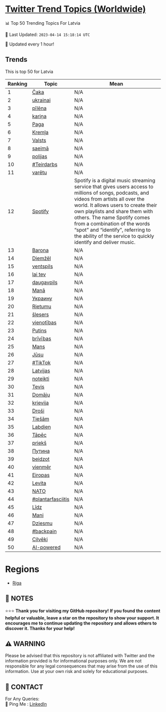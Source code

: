 [Twitter Trend Topics (Worldwide)](https://github.com/ErcinDedeoglu/Twitter-Trend-Topics)
==========


📊 Top 50 Trending Topics For Latvia

📆 Last Updated: `2023-04-14 15:18:14 UTC`

🔧 Updated every 1 hour!


## Trends

This is top 50 for Latvia

| Ranking | Topic | Mean |
| ------- | ------------ | ------------ |
| 1 | [Čaka](http://twitter.com/search?q=%c4%8caka) | N/A |
| 2 | [ukrainai](http://twitter.com/search?q=ukrainai) | N/A |
| 3 | [pīlēna](http://twitter.com/search?q=p%c4%abl%c4%93na) | N/A |
| 4 | [kariņa](http://twitter.com/search?q=kari%c5%86a) | N/A |
| 5 | [Paga](http://twitter.com/search?q=Paga) | N/A |
| 6 | [Kremļa](http://twitter.com/search?q=Krem%c4%bca) | N/A |
| 7 | [Valsts](http://twitter.com/search?q=Valsts) | N/A |
| 8 | [saeimā](http://twitter.com/search?q=saeim%c4%81) | N/A |
| 9 | [polijas](http://twitter.com/search?q=polijas) | N/A |
| 10 | [#Teirdarbs](http://twitter.com/search?q=%23Teirdarbs) | N/A |
| 11 | [varētu](http://twitter.com/search?q=var%c4%93tu) | N/A |
| 12 | [Spotify](http://twitter.com/search?q=Spotify) | Spotify is a digital music streaming service that gives users access to millions of songs, podcasts, and videos from artists all over the world. It allows users to create their own playlists and share them with others. The name Spotify comes from a combination of the words “spot” and “identify”, referring to the ability of the service to quickly identify and deliver music. |
| 13 | [Barona](http://twitter.com/search?q=Barona) | N/A |
| 14 | [Diemžēl](http://twitter.com/search?q=Diem%c5%be%c4%93l) | N/A |
| 15 | [ventspils](http://twitter.com/search?q=ventspils) | N/A |
| 16 | [lai tev](http://twitter.com/search?q=lai+tev) | N/A |
| 17 | [daugavpils](http://twitter.com/search?q=daugavpils) | N/A |
| 18 | [Manā](http://twitter.com/search?q=Man%c4%81) | N/A |
| 19 | [Украину](http://twitter.com/search?q=%d0%a3%d0%ba%d1%80%d0%b0%d0%b8%d0%bd%d1%83) | N/A |
| 20 | [Rietumu](http://twitter.com/search?q=Rietumu) | N/A |
| 21 | [šlesers](http://twitter.com/search?q=%c5%a1lesers) | N/A |
| 22 | [vienotības](http://twitter.com/search?q=vienot%c4%abbas) | N/A |
| 23 | [Putins](http://twitter.com/search?q=Putins) | N/A |
| 24 | [brīvības](http://twitter.com/search?q=br%c4%abv%c4%abbas) | N/A |
| 25 | [Mans](http://twitter.com/search?q=Mans) | N/A |
| 26 | [Jūsu](http://twitter.com/search?q=J%c5%absu) | N/A |
| 27 | [#TikTok](http://twitter.com/search?q=%23TikTok) | N/A |
| 28 | [Latvijas](http://twitter.com/search?q=Latvijas) | N/A |
| 29 | [noteikti](http://twitter.com/search?q=noteikti) | N/A |
| 30 | [Tevis](http://twitter.com/search?q=Tevis) | N/A |
| 31 | [Domāju](http://twitter.com/search?q=Dom%c4%81ju) | N/A |
| 32 | [krievija](http://twitter.com/search?q=krievija) | N/A |
| 33 | [Droši](http://twitter.com/search?q=Dro%c5%a1i) | N/A |
| 34 | [Tiešām](http://twitter.com/search?q=Tie%c5%a1%c4%81m) | N/A |
| 35 | [Labdien](http://twitter.com/search?q=Labdien) | N/A |
| 36 | [Tāpēc](http://twitter.com/search?q=T%c4%81p%c4%93c) | N/A |
| 37 | [priekš](http://twitter.com/search?q=priek%c5%a1) | N/A |
| 38 | [Путина](http://twitter.com/search?q=%d0%9f%d1%83%d1%82%d0%b8%d0%bd%d0%b0) | N/A |
| 39 | [beidzot](http://twitter.com/search?q=beidzot) | N/A |
| 40 | [vienmēr](http://twitter.com/search?q=vienm%c4%93r) | N/A |
| 41 | [Eiropas](http://twitter.com/search?q=Eiropas) | N/A |
| 42 | [Levita](http://twitter.com/search?q=Levita) | N/A |
| 43 | [NATO](http://twitter.com/search?q=NATO) | N/A |
| 44 | [#plantarfasciitis](http://twitter.com/search?q=%23plantarfasciitis) | N/A |
| 45 | [Līdz](http://twitter.com/search?q=L%c4%abdz) | N/A |
| 46 | [Mani](http://twitter.com/search?q=Mani) | N/A |
| 47 | [Dziesmu](http://twitter.com/search?q=Dziesmu) | N/A |
| 48 | [#backpain](http://twitter.com/search?q=%23backpain) | N/A |
| 49 | [Cilvēki](http://twitter.com/search?q=Cilv%c4%93ki) | N/A |
| 50 | [AI-powered](http://twitter.com/search?q=AI-powered) | N/A |



# Regions

* [Riga](</Latvia/Riga.md>)



## 📝 NOTES

⭐⭐⭐ **Thank you for visiting my GitHub repository! If you found the content helpful or valuable, leave a star on the repository to show your support. It encourages me to continue updating the repository and allows others to discover it. Thanks for your help!**


## ⚠️ WARNING

Please be advised that this repository is not affiliated with Twitter and the information provided is for informational purposes only. We are not responsible for any legal consequences that may arise from the use of this information. Use at your own risk and solely for educational purposes.


## 📨 CONTACT

 For Any Queries:  
            🏓 Ping Me : [LinkedIn](https://www.linkedin.com/in/ercindedeoglu/)
